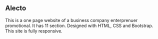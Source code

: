 ## Alecto
This is a one page website of a business company enterprenuer promotional. It has 11 section. Designed with HTML, CSS and Bootstrap. This site is fully responsive.
